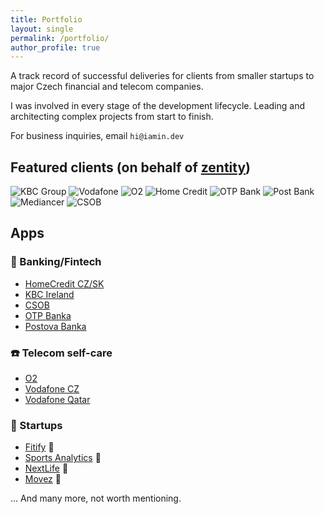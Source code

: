 ```yaml
---
title: Portfolio
layout: single
permalink: /portfolio/
author_profile: true
---
```


A track record of successful deliveries for clients from smaller startups to major Czech financial and telecom companies.

I was involved in every stage of the development lifecycle. Leading and architecting complex projects from start to finish.

For business inquiries, email `hi@iamin.dev`

## Featured clients (on behalf of [zentity](https://zentity.com/))

<section class="customers bg-grey">
    <div class="logos">
        <span>
            <img src="../../assets/images/companies/kbc.png" alt="KBC Group" title="KBC Group">
        </span>
        <span>
            <img src="../../assets/images/companies/vodafone.png" alt="Vodafone" title="Vodafone">
        </span>
        <span>
            <img src="../../assets/images/companies/o2.png" alt="O2" title="O2">
        </span>
        <span>
            <img src="../../assets/images/companies/homecredit.png" alt="Home Credit" title="Home Credit">
        </span>
        <span>
            <img src="../../assets/images/companies/otp.png" alt="OTP Bank" title="OTP Bank">
        </span>
        <span>
            <img src="../../assets/images/companies/postbank.png" alt="Post Bank" title="Post Bank">
        </span>
                <span>
            <img src="../../assets/images/companies/mediancer.png" alt="Mediancer" title="Mediancer">
        </span>
        <span>
            <img src="../../assets/images/companies/csob.png" alt="CSOB" title="CSOB">
        </span>
    </div>
</section>

## Apps

### :bank: Banking/Fintech

- [HomeCredit CZ/SK](https://apps.apple.com/cz/app/home-credit-cz/id1465789992)
- [KBC Ireland](https://apps.apple.com/in/app/kbc-ireland-mobile-banking/id718860283)
- [CSOB](https://apps.apple.com/cz/app/%C4%8Dsob-ceb-mobile/id1301368490)
- [OTP Banka](https://apps.apple.com/us/app/otp-banka/id1166197775)
- [Postova Banka](https://itunes.apple.com/sk/app/po%25C5%25A1tov%25C3%25A1-banka/id1164475591?l=sk&mt=8)

### :phone: Telecom self-care

- [O2](https://itunes.apple.com/cz/app/moje-o2/id564164409?l=cs&mt=8)
- [Vodafone CZ](https://itunes.apple.com/cz/app/m%25C5%25AFj-vodafone/id509838162?l=cs&mt=8)
- [Vodafone Qatar](https://apps.apple.com/vn/app/my-vodafone-qatar/id1076290326)

### :rocket: Startups

- [Fitify](https://apps.apple.com/app/apple-store/id1463386686?mt=8) :muscle:
- [Sports Analytics](https://apps.apple.com/us/app/tennislocker-player-parent/id1262740891) :tennis:
- [NextLife](https://itunes.apple.com/cz/app/nextlife/id1267209934?l=cs&mt=8) :pill:
- [Movez](https://itunes.apple.com/us/app/movez/id1167356396?mt=8) :tada:

... And many more, not worth mentioning.
